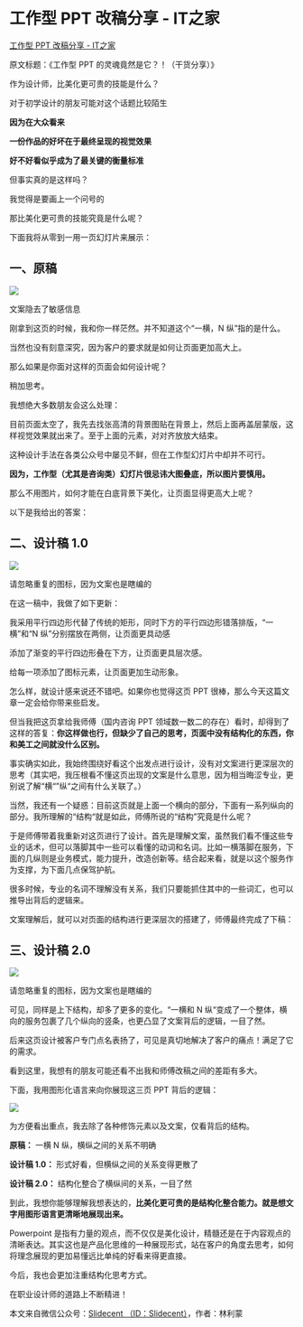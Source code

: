 # 工作型 PPT 改稿分享 - IT之家
[工作型 PPT 改稿分享 - IT之家](https://www.ithome.com/0/661/430.htm) 

 原文标题：《工作型 PPT 的灵魂竟然是它？！（干货分享）》

作为设计师，比美化更可贵的技能是什么？

对于初学设计的朋友可能对这个话题比较陌生

**因为在大众看来**

**一份作品的好坏在于最终呈现的视觉效果**

**好不好看似乎成为了最关键的衡量标准**

但事实真的是这样吗？

我觉得是要画上一个问号的

那比美化更可贵的技能究竟是什么呢？

下面我将从零到一用一页幻灯片来展示：

一、原稿
----

![](https://img.ithome.com/newsuploadfiles/2022/12/88865371-5ff0-437b-a29c-667ef9e29c50.jpg?x-bce-process=image/format,f_auto)

文案隐去了敏感信息

刚拿到这页的时候，我和你一样茫然。并不知道这个“一横，N 纵”指的是什么。

当然也没有刻意深究，因为客户的要求就是如何让页面更加高大上。

那么如果是你面对这样的页面会如何设计呢？

稍加思考。

我想绝大多数朋友会这么处理：

目前页面太空了，我先去找张高清的背景图贴在背景上，然后上面再盖层蒙版，这样视觉效果就出来了。至于上面的元素，对对齐放放大结束。

这种设计手法在各类公众号中屡见不鲜，但在工作型幻灯片中却并不可行。

**因为，工作型（尤其是咨询类）幻灯片很忌讳大图叠底，所以图片要慎用。** 

那么不用图片，如何才能在白底背景下美化，让页面显得更高大上呢？

以下是我给出的答案：

二、设计稿 1.0
---------

![](https://img.ithome.com/newsuploadfiles/2022/12/fedea2a5-24fe-4260-85dc-0421bd8501bd.jpg?x-bce-process=image/format,f_auto)

请忽略重复的图标，因为文案也是瞎编的

在这一稿中，我做了如下更新：

我采用平行四边形代替了传统的矩形，同时下方的平行四边形错落排版，“一横”和“N 纵”分别摆放在两侧，让页面更具动感

添加了渐变的平行四边形叠在下方，让页面更具层次感。

给每一项添加了图标元素，让页面更加生动形象。

怎么样，就设计感来说还不错吧。如果你也觉得这页 PPT 很棒，那么今天这篇文章一定会给你带来些启发。

但当我把这页拿给我师傅（国内咨询 PPT 领域数一数二的存在）看时，却得到了这样的答复：**你这样做也行，但缺少了自己的思考，页面中没有结构化的东西，你和美工之间就没什么区别。** 

事实确实如此，我始终围绕好看这个出发点进行设计，没有对文案进行更深层次的思考（其实吧，我压根看不懂这页出现的文案是什么意思，因为相当晦涩专业，更别说了解“横“”纵“之间有什么关联了。）

当然，我还有一个疑惑：目前这页就是上面一个横向的部分，下面有一系列纵向的部分。我所理解的“结构“就是如此，师傅所说的“结构”究竟是什么呢？

于是师傅带着我重新对这页进行了设计。首先是理解文案，虽然我们看不懂这些专业的话术，但可以落脚其中一些可以看懂的动词和名词。比如一横落脚在服务，下面的几纵则是业务模式，能力提升，改造创新等。结合起来看，就是以这个服务作为支撑，为下面几点保驾护航。

很多时候，专业的名词不理解没有关系，我们只要能抓住其中的一些词汇，也可以推导出背后的逻辑来。

文案理解后，就可以对页面的结构进行更深层次的搭建了，师傅最终完成了下稿：

三、设计稿 2.0
---------

![](https://img.ithome.com/newsuploadfiles/2022/12/21e2b3ec-6c0c-4c6c-9501-43b1910d459b.jpg?x-bce-process=image/format,f_auto)

请忽略重复的图标，因为文案也是瞎编的

可见，同样是上下结构，却多了更多的变化。“一横和 N 纵“变成了一个整体，横向的服务包裹了几个纵向的竖条，也更凸显了文案背后的逻辑，一目了然。

后来这页设计被客户专门点名表扬了，可见是真切地解决了客户的痛点！满足了它的需求。

看到这里，我想有的朋友可能还看不出我和师傅改稿之间的差距有多大。

下面，我用图形化语言来向你展现这三页 PPT 背后的逻辑：

![](https://img.ithome.com/newsuploadfiles/2022/12/a71e86b4-b6f7-47ad-8b94-d74f5b57129d.jpg?x-bce-process=image/format,f_auto)

为方便看出重点，我去除了各种修饰元素以及文案，仅看背后的结构。

**原稿：** 一横 N 纵，横纵之间的关系不明确

**设计稿 1.0：** 形式好看，但横纵之间的关系变得更散了

**设计稿 2.0：** 结构化整合了横纵间的关系，一目了然

到此，我想你能够理解我想表达的，**比美化更可贵的是结构化整合能力。就是想文字用图形语言更清晰地展现出来。** 

Powerpoint 是指有力量的观点，而不仅仅是美化设计，精髓还是在于内容观点的清晰表达。其实这也是产品化思维的一种展现形式，站在客户的角度去思考，如何将理念展现的更加易懂远比单纯的好看来得更直接。

今后，我也会更加注重结构化思考方式。

在职业设计师的道路上不断精进！

本文来自微信公众号：[Slidecent （ID：Slidecent）](https://mp.weixin.qq.com/s/yv9500upZwRrJruMaj46vg)，作者：林利蒙
